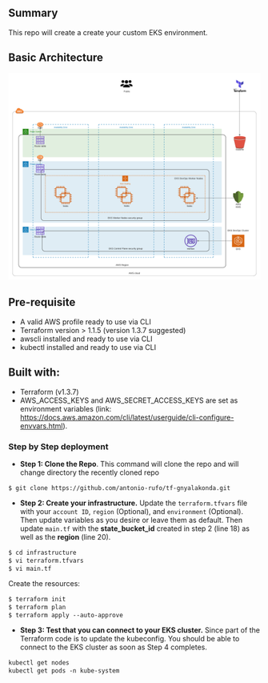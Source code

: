 ## Summary

This repo will create a create your custom EKS environment.

## Basic Architecture

![Design](.github/img/tf-gnyalakonda.png)

## Pre-requisite

- A valid AWS profile ready to use via CLI
- Terraform version > 1.1.5 (version 1.3.7 suggested)
- awscli installed and ready to use via CLI
- kubectl installed and ready to use via CLI

## Built with:

* Terraform (v1.3.7)
* AWS_ACCESS_KEYS and AWS_SECRET_ACCESS_KEYS are set as environment variables (link: https://docs.aws.amazon.com/cli/latest/userguide/cli-configure-envvars.html).

### Step by Step deployment
* **Step 1: Clone the Repo**. This command will clone the repo and will change directory the recently cloned repo
```shell script
$ git clone https://github.com/antonio-rufo/tf-gnyalakonda.git
```

* **Step 2: Create your infrastructure.** Update the `terraform.tfvars` file with your `account ID`, `region` (Optional), and `environment` (Optional). Then update variables as you desire or leave them as default. Then update `main.tf` with the **state_bucket_id** created in step 2 (line 18) as well as the **region** (line 20).
```shell script
$ cd infrastructure
$ vi terraform.tfvars
$ vi main.tf
```
Create the resources:
```shell script
$ terraform init
$ terraform plan
$ terraform apply --auto-approve
```

* **Step 3: Test that you can connect to your EKS cluster.** Since part of the Terraform code is to update the kubeconfig. You should be able to connect to the EKS cluster as soon as Step 4 completes.
```shell script
kubectl get nodes
kubectl get pods -n kube-system
```
